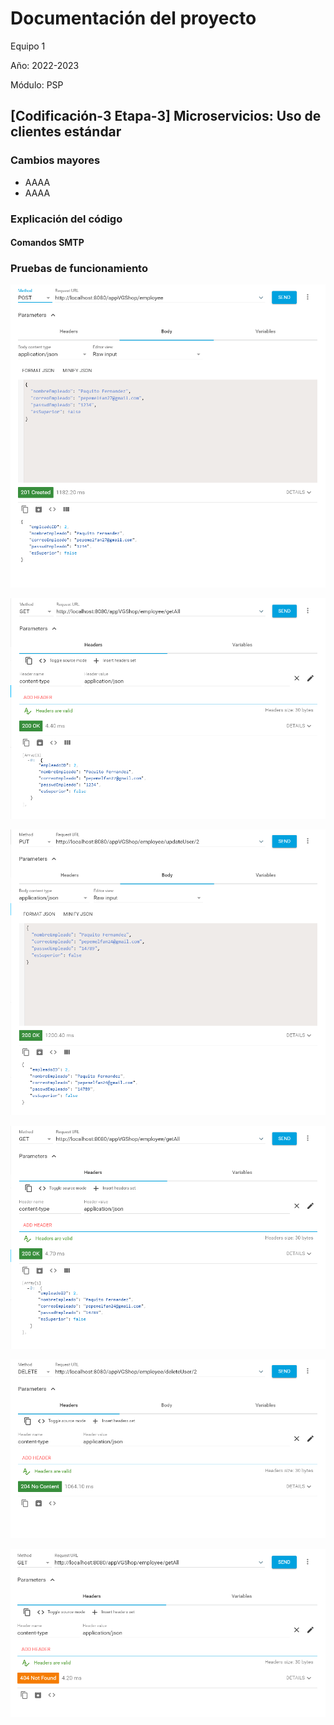 # Documentación del proyecto
Equipo 1

Año: 2022-2023

Módulo: PSP

## [Codificación-3 Etapa-3] Microservicios: Uso de clientes estándar

### Cambios mayores

* AAAA
* AAAA

### Explicación del código

#### Comandos SMTP

### Pruebas de funcionamiento

![img.png](img/insertarSMTP.png)

![img.png](img/getSMTP.png)

![img.png](img/updateSMTP.png)

![img.png](img/getSMTP2.png)

![img.png](img/deleteSMTP.png)

![img.png](img/getSMTP3.png)